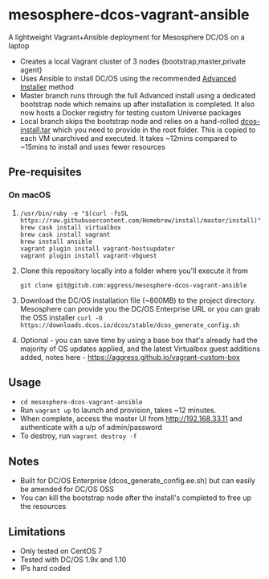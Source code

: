 # mesosphere-dcos-vagrant-ansible

A lightweight Vagrant+Ansible deployment for Mesosphere DC/OS on a laptop

* Creates a local Vagrant cluster of 3 nodes {bootstrap,master,private agent}
* Uses Ansible to install DC/OS using the recommended [Advanced Installer](https://docs.mesosphere.com/latest/installing/custom/advanced/) method
* Master branch runs through the full Advanced install using a dedicated
bootstrap node which remains up after installation is completed. It also now hosts a Docker registry for testing custom Universe packages
* Local branch skips the bootstrap node and relies on a hand-rolled [dcos-install.tar](https://docs.mesosphere.com/1.10/installing/custom/gui/#backup) which you need to provide in the root folder. This is copied to each VM unarchived and executed. It takes ~12mins compared to ~15mins to install and uses fewer resources

## Pre-requisites

### On macOS

1.
   ```
   /usr/bin/ruby -e "$(curl -fsSL https://raw.githubusercontent.com/Homebrew/install/master/install)"
   brew cask install virtualbox
   brew cask install vagrant
   brew install ansible
   vagrant plugin install vagrant-hostsupdater
   vagrant plugin install vagrant-vbguest
   ```

2. Clone this repository locally into a folder where you'll execute it from

   `git clone git@gitub.com:aggress/mesosphere-dcos-vagrant-ansible`

3. Download the DC/OS installation file (~800MB) to the project directory.  Mesosphere can provide you the DC/OS Enterprise URL or you can grab the OSS installer `curl -O https://downloads.dcos.io/dcos/stable/dcos_generate_config.sh`

4. Optional - you can save time by using a base box that's already had the majority of OS updates applied, and the latest Virtualbox guest additions added, notes here - https://aggress.github.io/vagrant-custom-box

## Usage

* `cd mesosphere-dcos-vagrant-ansible`
* Run `vagrant up` to launch and provision, takes ~12 minutes.
* When complete, access the master UI from http://192.168.33.11 and authenticate with a u/p of admin/password
* To destroy, run `vagrant destroy -f`

## Notes

* Built for DC/OS Enterprise (dcos_generate_config.ee.sh) but can easily be amended for DC/OS OSS
* You can kill the bootstrap node after the install's completed to free up the resources

## Limitations

* Only tested on CentOS 7
* Tested with DC/OS 1.9x and 1.10
* IPs hard coded
